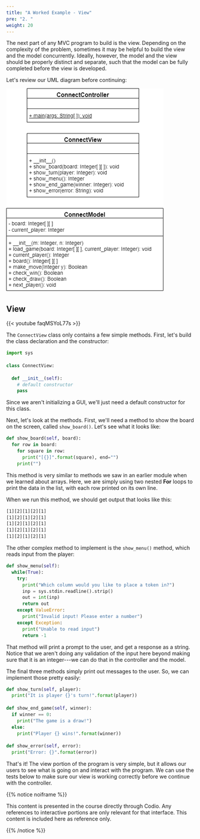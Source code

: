 ```yaml
---
title: "A Worked Example - View"
pre: "2. "
weight: 20
---
```


The next part of any MVC program to build is the view. Depending on the complexity of the problem, sometimes it may be helpful to build the view and the model concurrently. Ideally, however, the model and the view should be properly distinct and separate, such that the model can be fully completed before the view is developed.

Let's review our UML diagram before continuing:

![Connect Four UML Diagram](/images/14-mvc/13.8.p.uml.png)

## View

{{< youtube faqMSYoL77s  >}}

The `ConnectView` class only contains a few simple methods. First, let's build the class declaration and the constructor:

```python
import sys

class ConnectView:
  
  def __init__(self):
    # default constructor
    pass
```

Since we aren't initializing a GUI, we'll just need a default constructor for this class. 

Next, let's look at the methods. First, we'll need a method to show the board on the screen, called `show_board()`. Let's see what it looks like:

```python
def show_board(self, board):
  for row in board:
    for square in row:
      print("[{}]".format(square), end="")
    print("")
```

This method is very similar to methods we saw in an earlier module when we learned about arrays. Here, we are simply using two nested **For** loops to print the data in the list, with each row printed on its own line. 

When we run this method, we should get output that looks like this:

```tex
[1][2][1][2][1]
[1][2][1][2][1]
[1][2][1][2][1]
[1][2][1][2][1]
[1][2][1][2][1]
```

The other complex method to implement is the `show_menu()` method, which reads input from the player:

```python
def show_menu(self):
  while(True):
    try:
      print("Which column would you like to place a token in?")
      inp = sys.stdin.readline().strip()
      out = int(inp)
      return out
    except ValueError:
      print("Invalid input! Please enter a number")
    except Exception:
      print("Unable to read input")
      return -1
```

That method will print a prompt to the user, and get a response as a string. Notice that we aren't doing any validation of the input here beyond making sure that it is an integer---we can do that in the controller and the model. 

The final three methods simply print out messages to the user. So, we can implement those pretty easily:

```python
def show_turn(self, player):
  print("It is player {}'s turn!".format(player))
  
def show_end_game(self, winner):
  if winner == 0:
    print("The game is a draw!")
  else:
    print("Player {} wins!".format(winner))
    
def show_error(self, error):
  print("Error: {}".format(error))
```

That's it! The view portion of the program is very simple, but it allows our users to see what is going on and interact with the program. We can use the tests below to make sure our view is working correctly before we continue with the controller.

{{% notice noiframe %}}

This content is presented in the course directly through Codio. Any references to interactive portions are only relevant for that interface. This content is included here as reference only. 

{{% /notice %}}